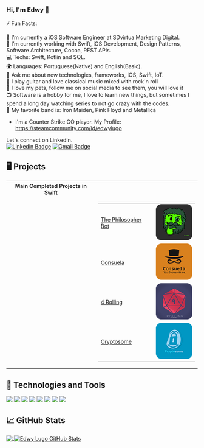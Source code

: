 ### Hi, I'm Edwy  👋

⚡ Fun Facts:

🏢 I’m currently a iOS Software Engineer at SDvirtua Marketing Digital.<br>
🌱 I’m currently working with Swift, iOS Development, Design Patterns, Software Architecture, Cocoa, REST APIs.<br>
💻 Techs: Swift, Kotlin and SQL.<br>
🌍 Languages: Portuguese(Native) and English(Basic).<br>
💬 Ask me about new technologies, frameworks, iOS, Swift, IoT.<br>
:guitar: I play guitar and love classical music mixed with rock'n roll<br>
:dog: I love my pets, follow me on social media to see them, you will love it<br>
:tv: Software is a hobby for me, I love to learn new things, but sometimes I spend a long day watching series to not go crazy with the codes.<br>
:100: My favorite band is: Iron Maiden, Pink Floyd and Metallica<br>
- I'm a Counter Strike GO player. My Profile: https://steamcommunity.com/id/edwylugo<br>

Let's connect on LinkedIn.<br>
[![Linkedin Badge](https://img.shields.io/badge/-LinkedIn-blue?style=flat-square&logo=Linkedin&logoColor=white&link=https://www.linkedin.com/in/marcospojr/)](https://www.linkedin.com/in/edwylugo/)
[![Gmail Badge](https://img.shields.io/badge/-Gmail-c14438?style=flat-square&logo=Gmail&logoColor=white&link=mailto:edwylugo@gmail.com)](mailto:edwylugo@gmail.com)

## 🖥️ Projects
<table>
<tr><th>Main Completed Projects in Swift</th></tr>
<tr><td>

</td><td>

<table style="float: left;">
  <tr>
    <td><a href="https://github.com/CaioMadeira/The-Philosopher-BOT">The Philosopher Bot</a></td>
    <td><img src="https://github.com/CaioMadeira/CaioMadeira/blob/master/icons/icon_philosopher.png" alt="Sublime's custom image"/></td>
  </tr>
  <tr>
    <td><a href="https://github.com/CaioMadeira/Consuela">Consuela</a></td>
    <td><img src="https://github.com/CaioMadeira/CaioMadeira/blob/master/icons/icon_consuela.png" alt="Sublime's custom image"/></td>
  </tr>
  <tr>
    <td>
    <a href="https://github.com/CaioMadeira/4rolling">4 Rolling</a></td>
    <td><img src="https://github.com/CaioMadeira/CaioMadeira/blob/master/icons/icon_4rolling.png" alt="Sublime's custom image"/></td>
  </tr>
  <tr>
<td><a href="https://github.com/CaioMadeira/Cryptosome">Cryptosome</a></td>
    <td><img src="https://github.com/CaioMadeira/CaioMadeira/blob/master/icons/icon_cryptsome.png" alt="Sublime's custom image"/></td>
  </tr>
</table>

</td></tr> </table>

## 🔧 Technologies and Tools
![](https://img.shields.io/badge/OS-MacOS-informational?style=flat&logo=apple&logoColor=white&color=007bff)
![](https://img.shields.io/badge/Editor-Visual_Studio-informational?style=flat&logo=visual-studio-code&logoColor=white&color=007bff)
![](https://img.shields.io/badge/Editor-Xcode-informational?style=flat&logo=xcode&logoColor=white&color=007bff)
![](https://img.shields.io/badge/Code-Swift-informational?style=flat&logo=swift&logoColor=white&color=007bff)
![](https://img.shields.io/badge/Shell-Bash-informational?style=flat&logo=gnu-bash&logoColor=white&color=007bff)
![](https://img.shields.io/badge/Tools-MongoDb-informational?style=flat&logo=mongodb&logoColor=white&color=007bff)
![](https://img.shields.io/badge/Tools-Microsoft_SQL_Server-informational?style=flat&logo=microsoft-sql-server&logoColor=white&color=007bff)
![](https://img.shields.io/badge/Tools-Docker-informational?style=flat&logo=docker&logoColor=white&color=007bff)

## &#x1f4c8; GitHub Stats

<a href="https://github.com/edwylugo/edwylugo">
  <img align="center" height="280" src="https://github-readme-stats.vercel.app/api/top-langs/?username=edwylugo&hide=html,css,c,Dockerfile,ruby,Shell&title_color=ffffff&text_color=c9cacc&icon_color=2bbc8a&bg_color=1d1f21" />
</a>
<a href="https://github.com/edwylugo/edwylugo">
  <img align="center" height="280" src="https://github-readme-stats.vercel.app/api?username=edwylugo&show_icons=true&line_height=27&count_private=true&title_color=ffffff&text_color=c9cacc&icon_color=2bbc8a&bg_color=1d1f21" alt="Edwy Lugo GitHub Stats" />
</a>
